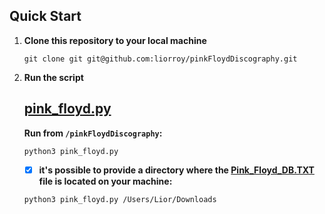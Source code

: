 ## Quick Start

1. **Clone this repository to your local machine**
   
    ```shell
    git clone git git@github.com:liorroy/pinkFloydDiscography.git
    ```
    
2. **Run the script**

    ## [pink_floyd.py](./pink_floyd.py)
   **Run from `/pinkFloydDiscography`:**
    ```shell
    python3 pink_floyd.py
    ```
    - [x] **it's possible to provide a directory where the [Pink_Floyd_DB.TXT](./Pink_Floyd_DB.TXT) file is located on your machine:**

    ```shell
    python3 pink_floyd.py /Users/Lior/Downloads
    ```
